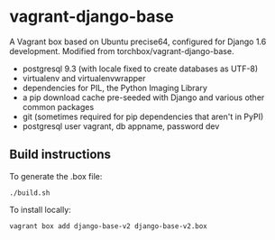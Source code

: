 vagrant-django-base
===================

A Vagrant box based on Ubuntu precise64, configured for Django 1.6 development.
Modified from torchbox/vagrant-django-base.

* postgresql 9.3 (with locale fixed to create databases as UTF-8)
* virtualenv and virtualenvwrapper
* dependencies for PIL, the Python Imaging Library
* a pip download cache pre-seeded with Django and various other common packages
* git (sometimes required for pip dependencies that aren't in PyPI)
* postgresql user vagrant, db appname, password dev

Build instructions
------------------
To generate the .box file:

    ./build.sh

To install locally:

    vagrant box add django-base-v2 django-base-v2.box
